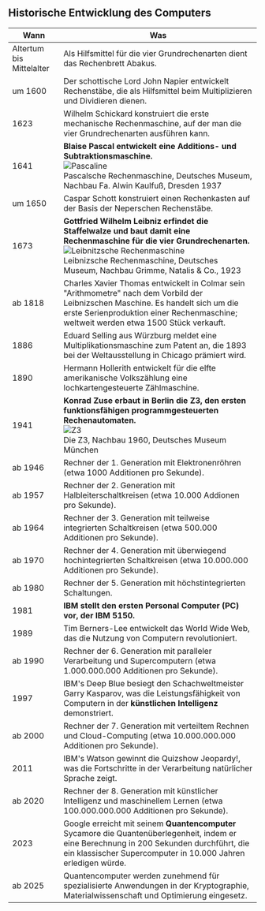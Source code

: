 ## Historische Entwicklung des Computers
| Wann | Was |
| ----------- | ----------- |
| Altertum bis Mittelalter | Als Hilfsmittel für die vier Grundrechenarten dient das Rechenbrett Abakus. |
| um 1600 | Der schottische Lord John Napier entwickelt Rechenstäbe, die als Hilfsmittel beim Multiplizieren und Dividieren dienen. |
| 1623 | Wilhelm Schickard konstruiert die erste mechanische Rechenmaschine, auf der man die vier Grundrechenarten ausführen kann. |
| 1641 | **Blaise Pascal entwickelt eine Additions- und Subtraktionsmaschine.** <br>![Pascaline](https://www.didaktik.mathematik.uni-wuerzburg.de/history/rechner/schott/pascal.gif)<br>Pascalsche Rechenmaschine, Deutsches Museum, Nachbau Fa. Alwin Kaulfuß, Dresden 1937|
| um 1650 | Caspar Schott konstruiert einen Rechenkasten auf der Basis der Neperschen Rechenstäbe. |
| 1673 | **Gottfried Wilhelm Leibniz erfindet die Staffelwalze und baut damit eine Rechenmaschine für die vier Grundrechenarten.** <br>![Leibnitzsche Rechenmaschine](https://www.didaktik.mathematik.uni-wuerzburg.de/history/rechner/schott/leibniz.gif)<br>Leibnizsche Rechenmaschine, Deutsches Museum, Nachbau Grimme, Natalis & Co., 1923 |
| ab 1818 | Charles Xavier Thomas entwickelt in Colmar sein "Arithmometre" nach dem Vorbild der Leibnizschen Maschine. Es handelt sich um die erste Serienproduktion einer Rechenmaschine; weltweit werden etwa 1500 Stück verkauft. |
| 1886 | Eduard Selling aus Würzburg meldet eine Multiplikationsmaschine zum Patent an, die 1893 bei der Weltausstellung in Chicago prämiert wird. |
| 1890 | Hermann Hollerith entwickelt für die elfte amerikanische Volkszählung eine lochkartengesteuerte Zählmaschine. |
| 1941 | **Konrad Zuse erbaut in Berlin die Z3, den ersten funktionsfähigen programmgesteuerten Rechenautomaten.** <br>![Z3](https://www.ingenieur.de/wp-content/uploads/2017/11/2016/12727_Z3-von-Konrad-Zuse-im-Jahr-1960.jpg)<br>Die Z3, Nachbau 1960, Deutsches Museum München|
| ab 1946 | Rechner der 1. Generation mit Elektronenröhren (etwa 1000 Additionen pro Sekunde). |
| ab 1957 | Rechner der 2. Generation mit Halbleiterschaltkreisen (etwa 10.000 Addionen pro Sekunde). |
| ab 1964 | Rechner der 3. Generation mit teilweise integrierten Schaltkreisen (etwa 500.000 Additionen pro Sekunde). |
| ab 1970 | Rechner der 4. Generation mit überwiegend hochintegrierten Schaltkreisen (etwa 10.000.000 Additionen pro Sekunde). |
| ab 1980 | Rechner der 5. Generation mit höchstintegrierten Schaltungen. |
| 1981 | **IBM stellt den ersten Personal Computer (PC) vor, der IBM 5150.** |
| 1989 | Tim Berners-Lee entwickelt das World Wide Web, das die Nutzung von Computern revolutioniert. |
| ab 1990 | Rechner der 6. Generation mit paralleler Verarbeitung und Supercomputern (etwa 1.000.000.000 Additionen pro Sekunde). |
| 1997 | IBM's Deep Blue besiegt den Schachweltmeister Garry Kasparov, was die Leistungsfähigkeit von Computern in der **künstlichen Intelligenz** demonstriert. |
| ab 2000 | Rechner der 7. Generation mit verteiltem Rechnen und Cloud-Computing (etwa 10.000.000.000 Additionen pro Sekunde). |
| 2011 | IBM's Watson gewinnt die Quizshow Jeopardy!, was die Fortschritte in der Verarbeitung natürlicher Sprache zeigt. |
| ab 2020 | Rechner der 8. Generation mit künstlicher Intelligenz und maschinellem Lernen (etwa 100.000.000.000 Additionen pro Sekunde). |
| 2023 | Google erreicht mit seinem **Quantencomputer** Sycamore die Quantenüberlegenheit, indem er eine Berechnung in 200 Sekunden durchführt, die ein klassischer Supercomputer in 10.000 Jahren erledigen würde. |
| ab 2025 | Quantencomputer werden zunehmend für spezialisierte Anwendungen in der Kryptographie, Materialwissenschaft und Optimierung eingesetz. |
